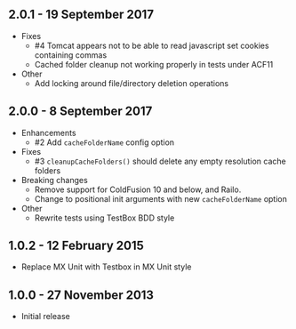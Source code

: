 ## 2.0.1 - 19 September 2017
- Fixes
	- \#4 Tomcat appears not to be able to read javascript set cookies containing commas
	- Cached folder cleanup not working properly in tests under ACF11
- Other
	- Add locking around file/directory deletion operations

## 2.0.0 - 8 September 2017
- Enhancements
	- \#2 Add `cacheFolderName` config option
- Fixes
	- \#3 `cleanupCacheFolders()` should delete any empty resolution cache folders
- Breaking changes
	- Remove support for ColdFusion 10 and below, and Railo.
	- Change to positional init arguments with new `cacheFolderName` option
- Other
	- Rewrite tests using TestBox BDD style

## 1.0.2 - 12 February 2015
- Replace MX Unit with Testbox in MX Unit style

## 1.0.0 - 27 November 2013
- Initial release